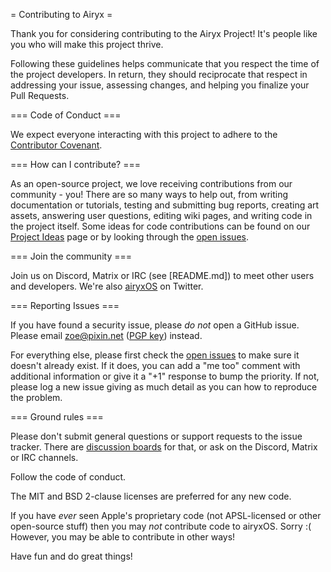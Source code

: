 = Contributing to Airyx =

Thank you for considering contributing to the Airyx Project! It's people like you who will make this project thrive.

Following these guidelines helps communicate that you respect the time of the project developers. In return, they should reciprocate that respect in addressing your issue, assessing changes, and helping you finalize your Pull Requests.

=== Code of Conduct ===

We expect everyone interacting with this project to adhere to the [Contributor Covenant](CODE_OF_CONDUCT.md).

=== How can I contribute? ===

As an open-source project, we love receiving contributions from our community - you! There are so many ways to help out, from writing documentation or tutorials, testing and submitting bug reports, creating art assets, answering user questions, editing wiki pages, and writing code in the project itself. Some ideas for code contributions can be found on our [Project Ideas](https://wiki.airyx.org/wiki/Project_Ideas) page or by looking through the [open issues](https://github.com/mszoek/airyx/issues).

=== Join the community ===

Join us on Discord, Matrix or IRC (see [README.md]) to meet other users and developers. We're also [airyxOS](https://twitter.com/airyxOS) on Twitter.

=== Reporting Issues ===

If you have found a security issue, please _do not_ open a GitHub issue. Please email zoe@pixin.net ([PGP key](https://pixin.net/zoe.asc)) instead.

For everything else, please first check the [open issues](https://github.com/mszoek/airyx/issues) to make sure it doesn't already exist. If it does, you can add a "me too" comment with additional information or give it a "+1" response to bump the priority. If not, please log a new issue giving as much detail as you can how to reproduce the problem.

=== Ground rules ===

Please don't submit general questions or support requests to the issue tracker. There are [discussion boards](https://https://github.com/mszoek/airyx/discussions) for that, or ask on the Discord, Matrix or IRC channels.

Follow the code of conduct.

The MIT and BSD 2-clause licenses are preferred for any new code.

If you have _ever_ seen Apple's proprietary code (not APSL-licensed or other open-source stuff) then you may *not* contribute code to airyxOS. Sorry :( However, you may be able to contribute in other ways!

Have fun and do great things!
